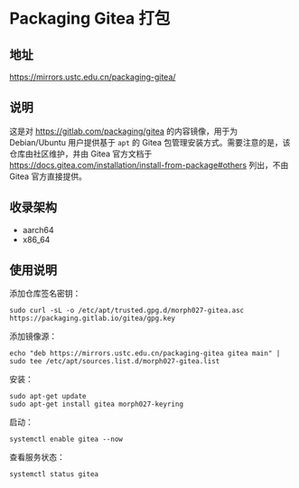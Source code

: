 # Packaging Gitea 打包

## 地址

<https://mirrors.ustc.edu.cn/packaging-gitea/>

## 说明

这是对 <https://gitlab.com/packaging/gitea> 的内容镜像，用于为 Debian/Ubuntu 用户提供基于 `apt` 的 Gitea 包管理安装方式。需要注意的是，该仓库由社区维护，并由 Gitea 官方文档于 <https://docs.gitea.com/installation/install-from-package#others> 列出，不由 Gitea 官方直接提供。

## 收录架构

- aarch64
- x86_64

## 使用说明

添加仓库签名密钥：

```shell
sudo curl -sL -o /etc/apt/trusted.gpg.d/morph027-gitea.asc https://packaging.gitlab.io/gitea/gpg.key
```

添加镜像源：

```shell
echo "deb https://mirrors.ustc.edu.cn/packaging-gitea gitea main" | sudo tee /etc/apt/sources.list.d/morph027-gitea.list
```

安装：

```shell
sudo apt-get update
sudo apt-get install gitea morph027-keyring
```

启动：

```shell
systemctl enable gitea --now
```

查看服务状态：

```shell
systemctl status gitea
```
